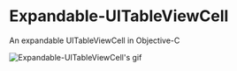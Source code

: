 # Expandable-UITableViewCell
An expandable UITableViewCell in Objective-C

![Expandable-UITableViewCell's gif](https://user-images.githubusercontent.com/34839080/58091796-ca17ed80-7bdf-11e9-851f-bec3cc3bd154.gif)
